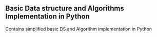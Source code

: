 Basic Data structure and Algorithms Implementation in Python
-----------------------------------------------------------------
Contains simplified basic DS and Algorithm implementation in Python